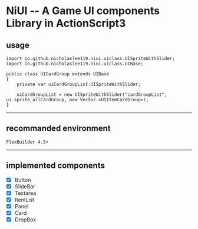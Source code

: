NiUI -- A Game UI components Library in ActionScript3
========
## usage
```
import io.github.nicholaslee119.niui.uiclass.UISpriteWithSlider;
import io.github.nicholaslee119.niui.uiclass.UIBase;

public class UICardGroup extends UIBase
{
    private var uiCardGroupList:UISpriteWithSlider;

    uiCardGroupList = new UISpriteWithSlider("cardGroupList", ui.sprite_allCardGroup, new Vector.<UIItemCardGroup>);
}

```
------
## recommanded environment
    FlexBuilder 4.5+
------
## implemented components
- [x] Button
- [x] SlideBar
- [x] Textarea
- [x] ItemList
- [x] Panel
- [x] Card
- [x] DropBox
